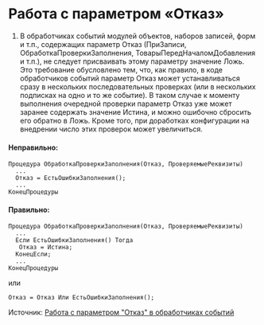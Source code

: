 # Работа с параметром «Отказ»

1. В обработчиках событий модулей объектов, наборов записей, форм и т.п., содержащих параметр Отказ 
(ПриЗаписи, ОбработкаПроверкиЗаполнения, ТоварыПередНачаломДобавления и т.п.), не следует 
присваивать этому параметру значение Ложь.  
Это требование обусловлено тем, что, как правило, в коде обработчиков событий параметр Отказ может 
устанавливаться сразу в нескольких последовательных проверках (или в нескольких подписках на одно и то же событие). 
В таком случае к моменту выполнения очередной проверки параметр Отказ уже может заранее содержать значение Истина, и 
можно ошибочно сбросить его обратно в Ложь.
Кроме того, при доработках конфигурации на внедрении число этих проверок может увеличиться.

#### Неправильно:

```bsl
Процедура ОбработкаПроверкиЗаполнения(Отказ, ПроверяемыеРеквизиты)
  ...
  Отказ = ЕстьОшибкиЗаполнения();
  ...
КонецПроцедуры
```

#### Правильно:

```bsl
Процедура ОбработкаПроверкиЗаполнения(Отказ, ПроверяемыеРеквизиты)
  ...
  Если ЕстьОшибкиЗаполнения() Тогда
   Отказ = Истина;
  КонецЕсли;
  ...
КонецПроцедуры
```
или
```bsl
Отказ = Отказ Или ЕстьОшибкиЗаполнения();
```
Источник: [Работа с параметром "Отказ" в обработчиках событий](https://its.1c.ru/db/v8std#content:686:hdoc)

